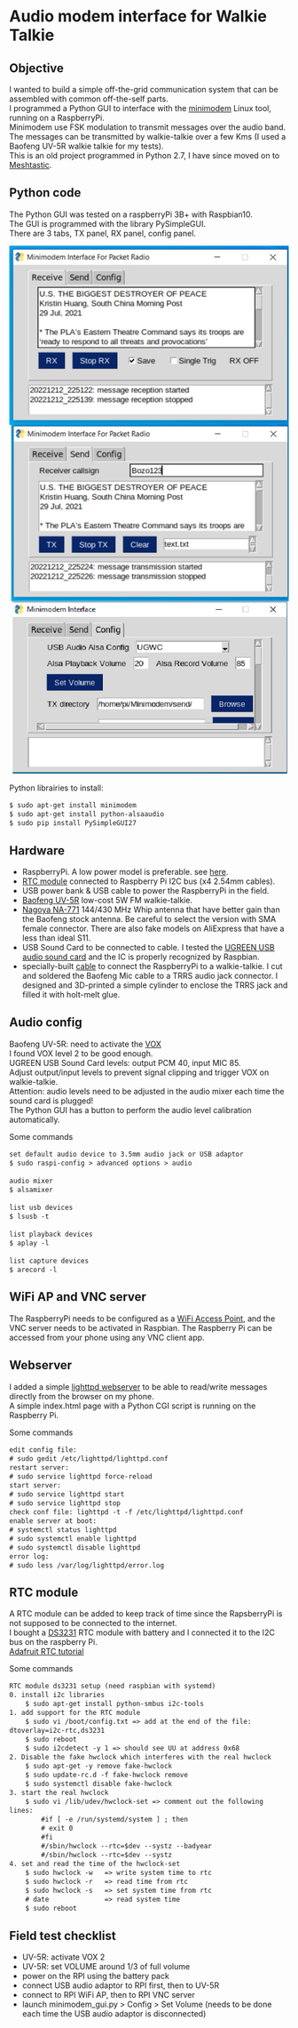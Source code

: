 # Audio modem interface for Walkie Talkie

## Objective
I wanted to build a simple off-the-grid communication system that can be assembled with common off-the-self parts.  
I programmed a Python GUI to interface with the [minimodem](http://www.whence.com/minimodem/) Linux tool, running on a RaspberryPi.  
Minimodem use FSK modulation to transmit messages over the  audio band.  
The messages can be transmitted by walkie-talkie over a few Kms (I used a Baofeng UV-5R walkie talkie for my tests).  
This is an old project programmed in Python 2.7, I have since moved on to [Meshtastic](https://meshtastic.org/).  

## Python code
The Python GUI was tested on a raspberryPi 3B+ with Raspbian10.  
The GUI is programmed with the library PySimpleGUI.  
There are 3 tabs, TX panel, RX panel, config panel.  
  
![alt text](https://github.com/carpet852/Audio_modem/blob/main/python/minimodem_gui.png)  
  
Python librairies to install:
```
$ sudo apt-get install minimodem
$ sudo apt-get install python-alsaaudio
$ sudo pip install PySimpleGUI27
```

## Hardware
- RaspberryPi. A low power model is preferable. see [here](https://www.pidramble.com/wiki/benchmarks/power-consumption).
- [RTC module](https://www.aliexpress.com/item/1005003707505154.html) connected to Raspberry Pi I2C bus (x4 2.54mm cables).
- USB power bank & USB cable to power the RaspberryPi in the field.
- [Baofeng UV-5R](https://fr.wikipedia.org/wiki/Baofeng_UV-5R) low-cost 5W FM walkie-talkie.
- [Nagoya NA-771](https://baofengtech.com/product/nagoya-na-771/) 144/430 MHz Whip antenna that have better gain than the Baofeng stock antenna.
Be careful to select the version with SMA female connector. There are also fake models on AliExpress that have a less than ideal S11.
- USB Sound Card to be connected to cable. I tested the [UGREEN USB audio sound card](https://www.aliexpress.com/item/4001299124074.html) and the IC is properly recognized by Raspbian.
- specially-built [cable](https://github.com/carpet852/Audio_modem/blob/main/hardware/IMG_2892.jpg) to connect the RaspberryPi to a walkie-talkie.
I cut and soldered the Baofeng Mic cable to a TRRS audio jack connector.
I designed and 3D-printed a simple cylinder to enclose the TRRS jack and filled it with holt-melt glue.

## Audio config
Baofeng UV-5R: need to activate the [VOX](https://baofengtech.com/wp-content/uploads/2020/09/BaoFeng_UV-5R_Manual.pdf)  
I found VOX level 2 to be good enough.  
UGREEN USB Sound Card levels: output PCM 40, input MIC 85.  
Adjust output/input levels to prevent signal clipping and trigger VOX on walkie-talkie.  
Attention: audio levels need to be adjusted in the audio mixer each time the sound card is plugged!  
The Python GUI has a button to perform the audio level calibration automatically.  
  
Some commands
```
set default audio device to 3.5mm audio jack or USB adaptor
$ sudo raspi-config > advanced options > audio

audio mixer
$ alsamixer

list usb devices
$ lsusb -t

list playback devices
$ aplay -l

list capture devices
$ arecord -l
```

## WiFi AP and VNC server
The RaspberryPi needs to be configured as a [WiFi Access Point](https://thepi.io/how-to-use-your-raspberry-pi-as-a-wireless-access-point/), and the VNC server needs to be activated in Raspbian.
The Raspberry Pi can be accessed from your phone using any VNC client app.  

## Webserver
I added a simple [lighttpd webserver](https://mike632t.wordpress.com/2020/04/10/installing-lighttpd-with-support-for-python-scripts/) to be able to read/write messages directly from the browser on my phone.  
A simple index.html page with a Python CGI script is running on the Raspberry Pi.  
  
Some commands
```
edit config file:
# sudo gedit /etc/lighttpd/lighttpd.conf
restart server:
# sudo service lighttpd force-reload
start server:
# sudo service lighttpd start
# sudo service lighttpd stop
check conf file: lighttpd -t -f /etc/lighttpd/lighttpd.conf
enable server at boot:
# systemctl status lighttpd
# sudo systemctl enable lighttpd
# sudo systemctl disable lighttpd
error log:
# sudo less /var/log/lighttpd/error.log
```

## RTC module
A RTC module can be added to keep track of time since the RapsberryPi is not supposed to be connected to the internet.  
I bought a [DS3231]() RTC module with battery and I connected it to the I2C bus on the raspberry Pi.  
[Adafruit RTC tutorial](https://learn.adafruit.com/adding-a-real-time-clock-to-raspberry-pi/set-rtc-time)  
  
Some commands
```
RTC module ds3231 setup (need raspbian with systemd)
0. install i2c libraries
    $ sudo apt-get install python-smbus i2c-tools
1. add support for the RTC module
    $ sudo vi /boot/config.txt => add at the end of the file: dtoverlay=i2c-rtc,ds3231
    $ sudo reboot
    $ sudo i2cdetect -y 1 => should see UU at address 0x68
2. Disable the fake hwclock which interferes with the real hwclock
    $ sudo apt-get -y remove fake-hwclock
    $ sudo update-rc.d -f fake-hwclock remove
    $ sudo systemctl disable fake-hwclock
3. start the real hwclock
    $ sudo vi /lib/udev/hwclock-set => comment out the following lines:
        #if [ -e /run/systemd/system ] ; then
        # exit 0
        #fi
        #/sbin/hwclock --rtc=$dev --systz --badyear
        #/sbin/hwclock --rtc=$dev --systz
4. set and read the time of the hwclock-set
    $ sudo hwclock -w   => write system time to rtc
    $ sudo hwclock -r   => read time from rtc
    $ sudo hwclock -s   => set system time from rtc
    # date              => read system time
    $ sudo reboot
```

## Field test checklist
- UV-5R: activate VOX 2
- UV-5R: set VOLUME around 1/3 of full volume
- power on the RPI using the battery pack
- connect USB audio adaptor to RPI first, then to UV-5R
- connect to RPI WiFi AP, then to RPI VNC server
- launch minimodem_gui.py > Config > Set Volume (needs to be done each time the USB audio adaptor is disconnected)


